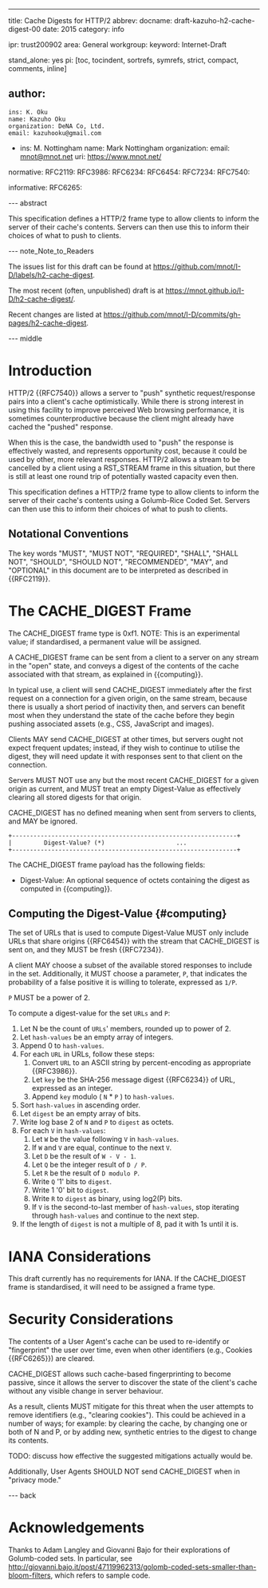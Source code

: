 ---
title: Cache Digests for HTTP/2
abbrev:
docname: draft-kazuho-h2-cache-digest-00
date: 2015
category: info

ipr: trust200902
area: General
workgroup: 
keyword: Internet-Draft

stand_alone: yes
pi: [toc, tocindent, sortrefs, symrefs, strict, compact, comments, inline]

author:
 -
    ins: K. Oku
    name: Kazuho Oku
    organization: DeNA Co, Ltd.
    email: kazuhooku@gmail.com

 -
    ins: M. Nottingham
    name: Mark Nottingham
    organization: 
    email: mnot@mnot.net
    uri: https://www.mnot.net/

normative:
  RFC2119:
  RFC3986:
  RFC6234:
  RFC6454:
  RFC7234:
  RFC7540:

informative:
  RFC6265:


--- abstract

This specification defines a HTTP/2 frame type to allow clients to inform the server of their
cache's contents. Servers can then use this to inform their choices of what to push to clients.


--- note_Note_to_Readers

The issues list for this draft can be found at <https://github.com/mnot/I-D/labels/h2-cache-digest>.

The most recent (often, unpublished) draft is at <https://mnot.github.io/I-D/h2-cache-digest/>.

Recent changes are listed at <https://github.com/mnot/I-D/commits/gh-pages/h2-cache-digest>.


--- middle

# Introduction

HTTP/2 {{RFC7540}} allows a server to "push" synthetic request/response pairs into a client's cache
optimistically. While there is strong interest in using this facility to improve perceived Web
browsing performance, it is sometimes counterproductive because the client might already have
cached the "pushed" response.

When this is the case, the bandwidth used to "push" the response is effectively wasted, and
represents opportunity cost, because it could be used by other, more relevant responses. HTTP/2
allows a stream to be cancelled by a client using a RST_STREAM frame in this situation, but there
is still at least one round trip of potentially wasted capacity even then.

This specification defines a HTTP/2 frame type to allow clients to inform the server of their
cache's contents using a Golumb-Rice Coded Set. Servers can then use this to inform their choices
of what to push to clients.


## Notational Conventions

The key words "MUST", "MUST NOT", "REQUIRED", "SHALL", "SHALL NOT", "SHOULD", "SHOULD NOT",
"RECOMMENDED", "MAY", and "OPTIONAL" in this document are to be interpreted as described in
{{RFC2119}}.


# The CACHE_DIGEST Frame

The CACHE_DIGEST frame type is 0xf1. NOTE: This is an experimental value; if standardised, a permanent value will be assigned.

A CACHE_DIGEST frame can be sent from a client to a server on any stream in the "open" state, and
conveys a digest of the contents of the cache associated with that stream, as explained in
{{computing}}.

In typical use, a client will send CACHE_DIGEST immediately after the first request on a connection
for a given origin, on the same stream, because there is usually a short period of inactivity then,
and servers can benefit most when they understand the state of the cache before they begin pushing
associated assets (e.g., CSS, JavaScript and images).

Clients MAY send CACHE_DIGEST at other times, but servers ought not expect frequent updates;
instead, if they wish to continue to utilise the digest, they will need update it with responses
sent to that client on the connection.

Servers MUST NOT use any but the most recent CACHE_DIGEST for a given origin as current, and MUST
treat an empty Digest-Value as effectively clearing all stored digests for that origin.

CACHE_DIGEST has no defined meaning when sent from servers to clients, and MAY be ignored.

~~~~
+---------------------------------------------------------------+
|         Digest-Value? (*)                    ...
+---------------------------------------------------------------+
~~~~

The CACHE_DIGEST frame payload has the following fields:

* Digest-Value: An optional sequence of octets containing the digest as computed in {{computing}}.

## Computing the Digest-Value {#computing}

The set of URLs that is used to compute Digest-Value MUST only include URLs that share origins
{{RFC6454}} with the stream that CACHE_DIGEST is sent on, and they MUST be fresh {{RFC7234}}.

A client MAY choose a subset of the available stored responses to include in the set. Additionally,
it MUST choose a parameter, `P`, that indicates the probability of a false positive it is willing
to tolerate, expressed as `1/P`.

`P` MUST be a power of 2.

To compute a digest-value for the set `URLs` and `P`:

1. Let N be the count of `URLs`' members, rounded up to power of 2.
2. Let `hash-values` be an empty array of integers.
3. Append 0 to `hash-values`.
4. For each `URL` in URLs, follow these steps:
    1. Convert `URL` to an ASCII string by percent-encoding as appropriate {{RFC3986}}.
    2. Let `key` be the SHA-256 message digest {{RFC6234}} of URL, expressed as an integer.
    3. Append `key` modulo ( `N` * `P` ) to `hash-values`.
5. Sort `hash-values` in ascending order.
6. Let `digest` be an empty array of bits.
7. Write log base 2 of `N` and `P` to `digest` as octets.
8. For each `V` in `hash-values`:
    1. Let `W` be the value following `V` in `hash-values`.
    2. If `W` and `V` are equal, continue to the next `V`.
    3. Let `D` be the result of `W - V - 1`.
    4. Let `Q` be the integer result of `D / P`.
    5. Let `R` be the result of `D modulo P`.
    6. Write `Q` '1' bits to `digest`.
    7. Write 1 '0' bit to `digest`.
    8. Write `R` to `digest` as binary, using log2(P) bits.
    9. If `V` is the second-to-last member of `hash-values`, stop iterating through `hash-values` and continue to the next step.
9. If the length of `digest` is not a multiple of 8, pad it with 1s until it is.


# IANA Considerations

This draft currently has no requirements for IANA. If the CACHE_DIGEST frame is standardised, it
will need to be assigned a frame type.

# Security Considerations

The contents of a User Agent's cache can be used to re-identify or "fingerprint" the user over
time, even when other identifiers (e.g., Cookies {{RFC6265}}) are cleared. 

CACHE_DIGEST allows such cache-based fingerprinting to become passive, since it allows the server
to discover the state of the client's cache without any visible change in server behaviour.

As a result, clients MUST mitigate for this threat when the user attempts to remove identifiers
(e.g., "clearing cookies"). This could be achieved in a number of ways; for example: by clearing
the cache, by changing one or both of N and P, or by adding new, synthetic entries to the digest to
change its contents.

TODO: discuss how effective the suggested mitigations actually would be.

Additionally, User Agents SHOULD NOT send CACHE_DIGEST when in "privacy mode."


--- back


# Acknowledgements

Thanks to Adam Langley and Giovanni Bajo for their explorations of Golumb-coded sets. In
particular, see
<http://giovanni.bajo.it/post/47119962313/golomb-coded-sets-smaller-than-bloom-filters>, which
refers to sample code.
